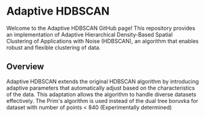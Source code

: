 

# Adaptive HDBSCAN
Welcome to the Adaptive HDBSCAN GitHub page! This repository provides an implementation of Adaptive Hierarchical Density-Based Spatial Clustering of Applications with Noise (HDBSCAN), an algorithm that enables robust and flexible clustering of data.

## Overview
Adaptive HDBSCAN extends the original HDBSCAN algorithm by introducing adaptive parameters that automatically adjust based on the characteristics of the data. This adaptation allows the algorithm to handle diverse datasets effectively. The Prim's algorithm is used instead of the dual tree boruvka for dataset with number of points < 840 (Experimentally determined)

